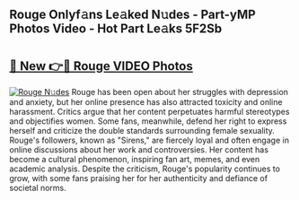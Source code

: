## Rouge Onlyf𝚊ns Le𝚊ked N𝚞des - Part-yMP Photos Video - Hot Part Le𝚊ks 5F2Sb

# <h2><a href="http://ab67761.deff.icu/?id=Rouge">🔗 New 👉🔴 Rouge VIDEO Photos</a></h2>

[![Rouge N𝚞des](https://i.imgur.com/rIISA9y.gif)](http://ab67761.deff.icu/?id=Rouge)
Rouge has been open about her struggles with depression and anxiety, but her online presence has also attracted toxicity and online harassment. Critics argue that her content perpetuates harmful stereotypes and objectifies women. Some fans, meanwhile, defend her right to express herself and criticize the double standards surrounding female sexuality. Rouge's followers, known as "Sirens," are fiercely loyal and often engage in online discussions about her work and controversies. Her content has become a cultural phenomenon, inspiring fan art, memes, and even academic analysis. Despite the criticism, Rouge's popularity continues to grow, with some fans praising her for her authenticity and defiance of societal norms.
